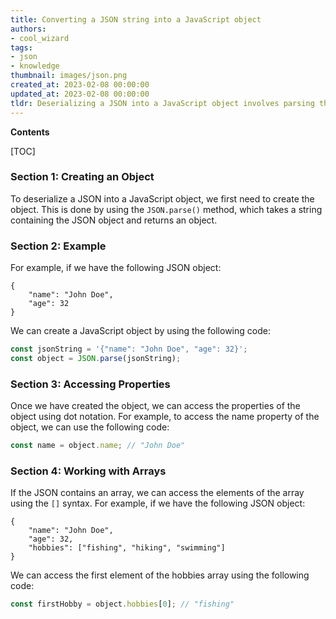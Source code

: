 ```yaml
---
title: Converting a JSON string into a JavaScript object
authors:
- cool_wizard
tags:
- json
- knowledge
thumbnail: images/json.png
created_at: 2023-02-08 00:00:00
updated_at: 2023-02-08 00:00:00
tldr: Deserializing a JSON into a JavaScript object involves parsing the JSON string into an object using the JSON.parse() method.
---
```


**Contents**

[TOC]

### Section 1: Creating an Object

To deserialize a JSON into a JavaScript object, we first need to create the object. This is done by using the `JSON.parse()` method, which takes a string containing the JSON object and returns an object.

### Section 2: Example

For example, if we have the following JSON object:

```
{
    "name": "John Doe",
    "age": 32
}
```

We can create a JavaScript object by using the following code:

```javascript
const jsonString = '{"name": "John Doe", "age": 32}';
const object = JSON.parse(jsonString);
```

### Section 3: Accessing Properties

Once we have created the object, we can access the properties of the object using dot notation. For example, to access the name property of the object, we can use the following code:

```javascript
const name = object.name; // "John Doe"
```

### Section 4: Working with Arrays

If the JSON contains an array, we can access the elements of the array using the `[]` syntax. For example, if we have the following JSON object:

```
{
    "name": "John Doe",
    "age": 32,
    "hobbies": ["fishing", "hiking", "swimming"]
}
```

We can access the first element of the hobbies array using the following code:

```javascript
const firstHobby = object.hobbies[0]; // "fishing"
```
